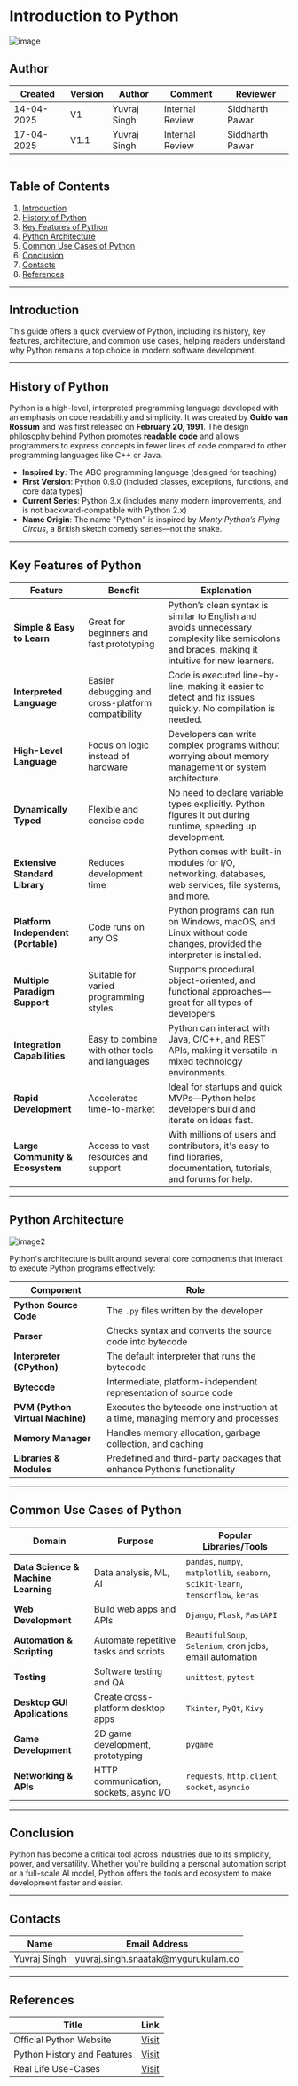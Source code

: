 
# Introduction to Python
![image](https://outshinelabs.com/wp-content/uploads/2023/03/python_language_outshinelabs.png)

## **Author**
| Created     | Version | Author        | Comment | Reviewer         |
|-------------|---------|---------------|---------|------------------|
| 14-04-2025  | V1      | Yuvraj Singh  |    Internal Review     | Siddharth Pawar  |
| 17-04-2025  | V1.1     | Yuvraj Singh  |    Internal Review     | Siddharth Pawar  |

---

## **Table of Contents**

1. [Introduction](#introduction)
2. [History of Python](#history-of-python)  
3. [Key Features of Python](#key-features-of-python)  
4. [Python Architecture](#python-architecture)  
5. [Common Use Cases of Python](#common-use-cases-of-python)  
6. [Conclusion](#conclusion)  
7. [Contacts](#contacts)  
8. [References](#references)  

---

## **Introduction**
This guide offers a quick overview of Python, including its history, key features, architecture, and common use cases, helping readers understand why Python remains a top choice in modern software development.

---

## History of Python

Python is a high-level, interpreted programming language developed with an emphasis on code readability and simplicity. It was created by **Guido van Rossum** and was first released on **February 20, 1991**. The design philosophy behind Python promotes **readable code** and allows programmers to express concepts in fewer lines of code compared to other programming languages like C++ or Java.

- **Inspired by**: The ABC programming language (designed for teaching)  
- **First Version**: Python 0.9.0 (included classes, exceptions, functions, and core data types)  
- **Current Series**: Python 3.x (includes many modern improvements, and is not backward-compatible with Python 2.x)  
- **Name Origin**: The name "Python" is inspired by *Monty Python’s Flying Circus*, a British sketch comedy series—not the snake.

---

## Key Features of Python

| **Feature**                          | **Benefit**                                                                 | **Explanation**                                                                                                                                  |
|--------------------------------------|-----------------------------------------------------------------------------|--------------------------------------------------------------------------------------------------------------------------------------------------|
| **Simple & Easy to Learn**           | Great for beginners and fast prototyping                                   | Python’s clean syntax is similar to English and avoids unnecessary complexity like semicolons and braces, making it intuitive for new learners. |
| **Interpreted Language**             | Easier debugging and cross-platform compatibility                          | Code is executed line-by-line, making it easier to detect and fix issues quickly. No compilation is needed.                                     |
| **High-Level Language**              | Focus on logic instead of hardware                                         | Developers can write complex programs without worrying about memory management or system architecture.                                          |
| **Dynamically Typed**                | Flexible and concise code                                                  | No need to declare variable types explicitly. Python figures it out during runtime, speeding up development.                                    |
| **Extensive Standard Library**       | Reduces development time                                                   | Python comes with built-in modules for I/O, networking, databases, web services, file systems, and more.                                        |
| **Platform Independent (Portable)** | Code runs on any OS                                                        | Python programs can run on Windows, macOS, and Linux without code changes, provided the interpreter is installed.                              |
| **Multiple Paradigm Support**        | Suitable for varied programming styles                                     | Supports procedural, object-oriented, and functional approaches—great for all types of developers.                                              |
| **Integration Capabilities**         | Easy to combine with other tools and languages                             | Python can interact with Java, C/C++, and REST APIs, making it versatile in mixed technology environments.                                      |
| **Rapid Development**                | Accelerates time-to-market                                                 | Ideal for startups and quick MVPs—Python helps developers build and iterate on ideas fast.                                                      |
| **Large Community & Ecosystem**      | Access to vast resources and support                                       | With millions of users and contributors, it's easy to find libraries, documentation, tutorials, and forums for help.                           |

---

## Python Architecture

![image2](https://miro.medium.com/v2/resize:fit:1200/1*1athPfdP9St4mkB_hElM6g.png)

Python's architecture is built around several core components that interact to execute Python programs effectively:

| **Component**               | **Role**                                                                 |
|-----------------------------|--------------------------------------------------------------------------|
| **Python Source Code**      | The `.py` files written by the developer                                |
| **Parser**                  | Checks syntax and converts the source code into bytecode                |
| **Interpreter (CPython)**   | The default interpreter that runs the bytecode                          |
| **Bytecode**                | Intermediate, platform-independent representation of source code        |
| **PVM (Python Virtual Machine)** | Executes the bytecode one instruction at a time, managing memory and processes |
| **Memory Manager**          | Handles memory allocation, garbage collection, and caching              |
| **Libraries & Modules**     | Predefined and third-party packages that enhance Python’s functionality |

---

## Common Use Cases of Python

| **Domain**                 | **Purpose**                                  | **Popular Libraries/Tools**                                 |
|----------------------------|----------------------------------------------|--------------------------------------------------------------|
| **Data Science & Machine Learning** | Data analysis, ML, AI                        | `pandas`, `numpy`, `matplotlib`, `seaborn`, `scikit-learn`, `tensorflow`, `keras` |
| **Web Development**        | Build web apps and APIs                      | `Django`, `Flask`, `FastAPI`                                 |
| **Automation & Scripting** | Automate repetitive tasks and scripts        | `BeautifulSoup`, `Selenium`, cron jobs, email automation     |
| **Testing**                | Software testing and QA                      | `unittest`, `pytest`                                         |
| **Desktop GUI Applications** | Create cross-platform desktop apps        | `Tkinter`, `PyQt`, `Kivy`                                    |
| **Game Development**       | 2D game development, prototyping             | `pygame`                                                     |
| **Networking & APIs**      | HTTP communication, sockets, async I/O       | `requests`, `http.client`, `socket`, `asyncio`               |

---

## Conclusion

Python has become a critical tool across industries due to its simplicity, power, and versatility. Whether you're building a personal automation script or a full-scale AI model, Python offers the tools and ecosystem to make development faster and easier.


---

## Contacts

| Name         | Email Address                                 |
|--------------|-----------------------------------------------|
| Yuvraj Singh | yuvraj.singh.snaatak@mygurukulam.co           |

---

## References

| **Title**                        | **Link**                                                                                      |
|----------------------------------|-----------------------------------------------------------------------------------------------|
| Official Python Website          | [Visit](https://www.python.org)                                              |
| Python History and Features      | [Visit](https://medium.com/thetechieguys/python-language-history-features-and-applications-9b77111f9f68) |
| Real Life Use-Cases              | [Visit](https://www.datacamp.com/blog/what-is-python-used-for) |
